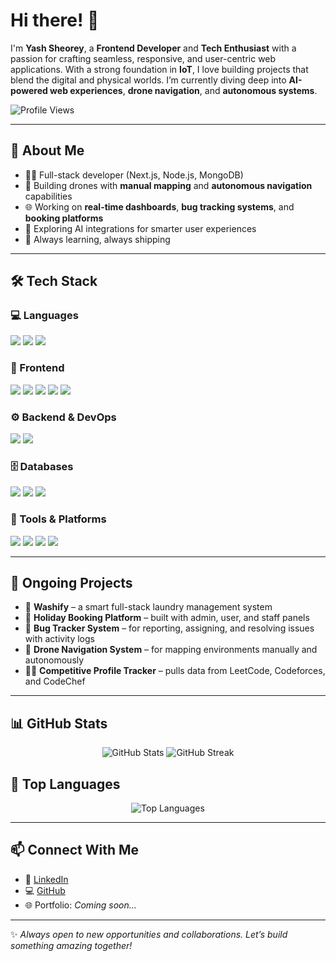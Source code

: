 # Hi there! 👋

I'm **Yash Sheorey**, a **Frontend Developer** and **Tech Enthusiast** with a passion for crafting seamless, responsive, and user-centric web applications. With a strong foundation in **IoT**, I love building projects that blend the digital and physical worlds. I’m currently diving deep into **AI-powered web experiences**, **drone navigation**, and **autonomous systems**.

![Profile Views](https://komarev.com/ghpvc/?username=Flashl3opard&label=Profile%20Views&color=blue&style=for-the-badge)

---

## 🚀 About Me

- 🧑‍💻 Full-stack developer (Next.js, Node.js, MongoDB)
- 🚁 Building drones with **manual mapping** and **autonomous navigation** capabilities
- 🌐 Working on **real-time dashboards**, **bug tracking systems**, and **booking platforms**
- 🤖 Exploring AI integrations for smarter user experiences
- 🧠 Always learning, always shipping

---

## 🛠️ Tech Stack

### 💻 Languages  
<p>
  <img src="https://img.shields.io/badge/JavaScript-323330?style=for-the-badge&logo=javascript&logoColor=F7DF1E" />
  <img src="https://img.shields.io/badge/TypeScript-3178C6?style=for-the-badge&logo=typescript&logoColor=white" />
  <img src="https://img.shields.io/badge/Python-3776AB?style=for-the-badge&logo=python&logoColor=white" />
</p>

### 🎨 Frontend  
<p>
  <img src="https://img.shields.io/badge/HTML5-E34F26?style=for-the-badge&logo=html5&logoColor=white" />
  <img src="https://img.shields.io/badge/CSS3-1572B6?style=for-the-badge&logo=css3&logoColor=white" />
  <img src="https://img.shields.io/badge/React-20232A?style=for-the-badge&logo=react&logoColor=61DAFB" />
  <img src="https://img.shields.io/badge/Next.js-000000?style=for-the-badge&logo=nextdotjs&logoColor=white" />
  <img src="https://img.shields.io/badge/TailwindCSS-06B6D4?style=for-the-badge&logo=tailwindcss&logoColor=white" />
</p>

### ⚙️ Backend & DevOps  
<p>
  <img src="https://img.shields.io/badge/Node.js-339933?style=for-the-badge&logo=nodedotjs&logoColor=white" />
  <img src="https://img.shields.io/badge/Express.js-000000?style=for-the-badge&logo=express&logoColor=white" />
</p>

### 🗄️ Databases  
<p>
  <img src="https://img.shields.io/badge/MongoDB-4EA94B?style=for-the-badge&logo=mongodb&logoColor=white" />
  <img src="https://img.shields.io/badge/MySQL-4479A1?style=for-the-badge&logo=mysql&logoColor=white" />
  <img src="https://img.shields.io/badge/PostgreSQL-336791?style=for-the-badge&logo=postgresql&logoColor=white" />
</p>

### 🔧 Tools & Platforms  
<p>
  <img src="https://img.shields.io/badge/Git-F05032?style=for-the-badge&logo=git&logoColor=white" />
  <img src="https://img.shields.io/badge/GitHub-181717?style=for-the-badge&logo=github&logoColor=white" />
  <img src="https://img.shields.io/badge/Vercel-000000?style=for-the-badge&logo=vercel&logoColor=white" />
  <img src="https://img.shields.io/badge/VS%20Code-0078D4?style=for-the-badge&logo=visualstudiocode&logoColor=white" />
</p>

---

## 💼 Ongoing Projects

- 🚀 **Washify** – a smart full-stack laundry management system
- 🧳 **Holiday Booking Platform** – built with admin, user, and staff panels
- 🐞 **Bug Tracker System** – for reporting, assigning, and resolving issues with activity logs
- 🧭 **Drone Navigation System** – for mapping environments manually and autonomously
- 👨‍💻 **Competitive Profile Tracker** – pulls data from LeetCode, Codeforces, and CodeChef

---

## 📊 GitHub Stats  
<p align="center">
  <img src="https://github-readme-stats.vercel.app/api?username=Flashl3opard&show_icons=true&theme=radical" alt="GitHub Stats" />
  <img src="https://github-readme-streak-stats.herokuapp.com/?user=Flashl3opard&theme=radical" alt="GitHub Streak" />
</p>

## 📌 Top Languages  
<p align="center">
  <img src="https://github-readme-stats.vercel.app/api/top-langs/?username=Flashl3opard&layout=compact&theme=radical" alt="Top Languages" />
</p>

---

## 📫 Connect With Me

- 💼 [LinkedIn](https://www.linkedin.com/in/yash-sheorey-94661b28b/)
- 💻 [GitHub](https://github.com/Flashl3opard)
- 🌐 Portfolio: *Coming soon...*

---

✨ *Always open to new opportunities and collaborations. Let’s build something amazing together!*
